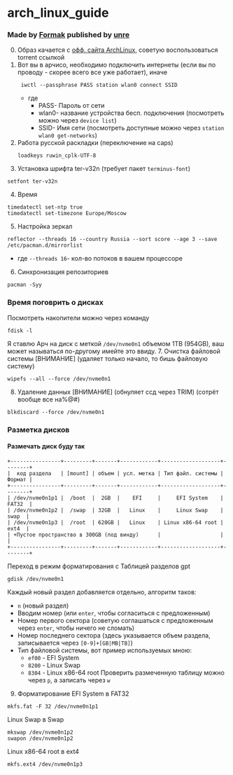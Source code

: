 # arch_linux_guide
### Made by [Formak](https://github.com/Formak21) published by [unre](https://github.com/BMSTUunre)
0. Образ качается с [офф. сайта ArchLinux](https://archlinux.org/download/), советую воспользоваться torrent ссылкой
1. Вот вы в арчисо, необходимо подключить интернеты (если вы по проводу - скорее всего все уже работает), иначе
   ```shell
    iwctl --passphrase PASS station wlan0 connect SSID
   ```
   - где
     - PASS- Пароль от сети
     - wlan0- название устройства бесп. подключения (посмотреть можно через `device list`)
     - SSID- Имя сети (посмотреть доступные можно через `station wlan0 get-networks`)
2. Работа русской раскладки (переключение на caps)
   ```shell
   loadkeys ruwin_cplk-UTF-8
   ```
3. Установка шрифта ter-v32n (требует пакет `terminus-font`)
  ```shell
  setfont ter-v32n
  ```
4. Время
  ```shell
  timedatectl set-ntp true
  timedatectl set-timezone Europe/Moscow
  ```
5. Настройка зеркал
  ```shell
  reflector --threads 16 --country Russia --sort score --age 3 --save /etc/pacman.d/mirrorlist
  ```
  - где  `--threads 16`- кол-во потоков в вашем процессоре
6. Синхронизация репозиториев
  ```shell
  pacman -Syy
  ```
### Время поговрить о дисках
Посмотреть накопители можно через команду
  ```shell
  fdisk -l
  ```
Я ставлю Арч на диск с меткой `/dev/nvme0n1` объемом 1TB (954GB), ваш может называться по-другому имейте это ввиду.
7. Очистка файловой системы [ВНИМАНИЕ] (удаляет только начало, то бишь файловую систему)
  ```shell
  wipefs --all --force /dev/nvme0n1
  ```
8. Удаление данных [ВНИМАНИЕ] (обнуляет ссд через TRIM) (сотрёт вообще все на%@#)
  ```shell
  blkdiscard --force /dev/nvme0n1
  ```
### Разметка дисков
#### Размечать диск буду так
  ```
  +----------------+---------+-------+------------+-------------------+--------+
  |  код раздела   | [mount] | объем | усл. метка | Тип файл. системы | Формат |
  +----------------+---------+-------+------------+-------------------+--------+
  | /dev/nvme0n1p1 |  /boot  |  2GB  |    EFI     |     EFI System    | FAT32  |
  | /dev/nvme0n1p2 |  /swap  | 32GB  |   Linux    |     Linux Swap    |  swap  |
  | /dev/nvme0n1p3 |  /root  | 620GB |   Linux    | Linux x86-64 root |  ext4  |
  | +Пустое пространство в 300GB (под винду)      |                   |        |
  +----------------+---------+-------+------------+-------------------+--------+
  ```
Переход в режим форматирования с Таблицей разделов gpt
  ```shell
  gdisk /dev/nvme0n1
  ```
Каждый новый раздел добавляется отдельно, алгоритм таков:
- `n` (новый раздел)
- Вводим номер (или `enter`, чтобы согласиться с предложенным)
- Номер первого сектора (советую соглашаться с предложенным через `enter`, чтобы ничего не сломать)
- Номер последнего сектора (здесь указывается объем раздела, записывается через `[0-9]+[GB|MB|TB]`)
- Тип файловой системы, вот пример используемых мною:
  - `ef00` - EFI System
  - `8200` - Linux Swap
  - `8304` - Linux x86-64 root
Проверить размеченную таблицу можно через `p`, а записать через `w`
9. Форматирование
  EFI System в FAT32
  ```shell
  mkfs.fat -F 32 /dev/nvme0n1p1
  ```
  Linux Swap в Swap
  ```shell 
  mkswap /dev/nvme0n1p2
  swapon /dev/nvme0n1p2
  ```
  Linux x86-64 root в ext4
  ```shell
  mkfs.ext4 /dev/nvme0n1p3
  ```


